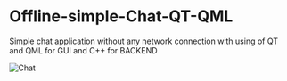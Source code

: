 # Offline-simple-Chat-QT-QML
Simple chat application without any network connection with using of QT and QML for GUI and C++ for BACKEND

![Chat](https://user-images.githubusercontent.com/34889969/87252163-41a67d00-c471-11ea-9aa9-bad9b68ed7e2.gif)

